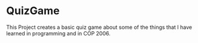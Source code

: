 # QuizGame

This Project creates a basic quiz game about some of the things that I have learned in programming and in COP 2006.
